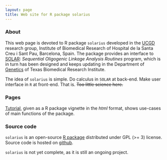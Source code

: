 ```yaml
---
layout: page
title: Web site for R package solarius
---
```


### About

This web page is devoted to R package `solarius` developed in the [UCGD](http://ugcd.github.io/) research group,
Institute of Biomedical Research of Hospital de la Santa Creu i Sant Pau, Barcelona, Spain.
The package provides an interface to [SOLAR](http://www.txbiomed.org/departments/genetics/genetics-detail?r=37):
*Sequential Oligogenic Linkage Analysis Routines* program,
which is in turn has been designed and keeps updating 
in the Department of [Genetics](http://www.txbiomed.org/departments/genetics) of Texas Biomedical Research Institute.

The idea of `solarius` is simple. Do calculus in `SOLAR` at back-end. Make user interface in `R` at front-end. That is.
<s>Too little science here.</s>

### Pages

[Tutorial]({{site.baseurl}}/pages/tutorial.html), given as a R package vignette in the *html* format,
shows use-cases of main functions of the package.

### Source code

`solarius` is an open-source [R package](http://cran.r-project.org/) distributed under GPL (>= 3) license.
Source code is hosted on [github](https://github.com/ugcd/solarius).

`solarius` is not yet complete, as it is still an ongoing project.
